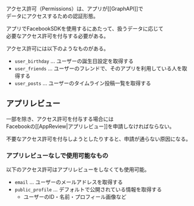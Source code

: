 アクセス許可（Permissions）は、アプリが[[GraphAPI]]で  
データにアクセスするための認証形態。

アプリでFacebookSDKを使用するにあたって、扱うデータに応じて  
必要なアクセス許可を付与する必要がある。

アクセス許可には以下のようなものがある。

* `user_birthday` ... ユーザーの誕生日設定を取得する
* `user_friends` ... ユーザーのフレンドで、そのアプリを利用している人を取得する
* `user_posts` ... ユーザーのタイムライン投稿一覧を取得する

## アプリレビュー
一部を除き、アクセス許可を付与する場合には  
Facebookの[[AppReview|アプリレビュー]]を申請しなければならない。

不要なアクセス許可を付与しようとしたりすると、申請が通らない原因になる。

### アプリレビューなしで使用可能なもの
以下のアクセス許可はアプリレビューをしなくても使用可能。

* `email` ... ユーザーのメールアドレスを取得する
* `public_profile` ... デフォルトで公開されている情報を取得する
  - ユーザーのID・名前・プロフィール画像など